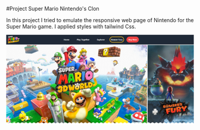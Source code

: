 #Project Super Mario Nintendo's Clon

In this project I tried to emulate the responsive web page of Nintendo for the Super Mario game. 
I applied styles with tailwind Css.

![lanscape](https://raw.githubusercontent.com/drakarisbelen/nintendo_supermario_clon/master/public/img/landscape.PNG)
